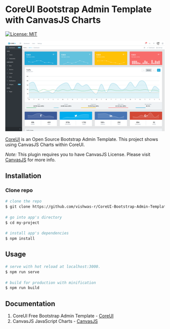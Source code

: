 # CoreUI Bootstrap Admin Template with CanvasJS Charts

[![License: MIT](https://img.shields.io/badge/License-MIT-yellow.svg)](https://opensource.org/licenses/MIT)

[![Bootstrap Admin Template](https://raw.githubusercontent.com/vishwas-r/CoreUI-Bootstrap-Admin-Template-CanvasJS-Charts/master/screenshots/screenshot-main-page.png)](https://coreui.io/)

[CoreUI](https://coreui.io/) is an Open Source Bootstrap Admin Template. This project shows using CanvasJS Charts within CoreUI.


*Note:* This plugin requires you to have CanvasJS License. Please visit [CanvasJS](https://canvasjs.com/license/) for more info.

## Installation

### Clone repo

``` bash
# clone the repo
$ git clone https://github.com/vishwas-r/CoreUI-Bootstrap-Admin-Template-CanvasJS-Charts.git my-project

# go into app's directory
$ cd my-project

# install app's dependencies
$ npm install
```

## Usage

``` bash
# serve with hot reload at localhost:3000.
$ npm run serve

# build for production with minification
$ npm run build
```
## Documentation

1. CoreUI Free Bootstrap Admin Template - [CoreUI](https://coreui.io/)
2. CanvasJS JavaScript Charts - [CanvasJS](https://canvasjs.com/docs)